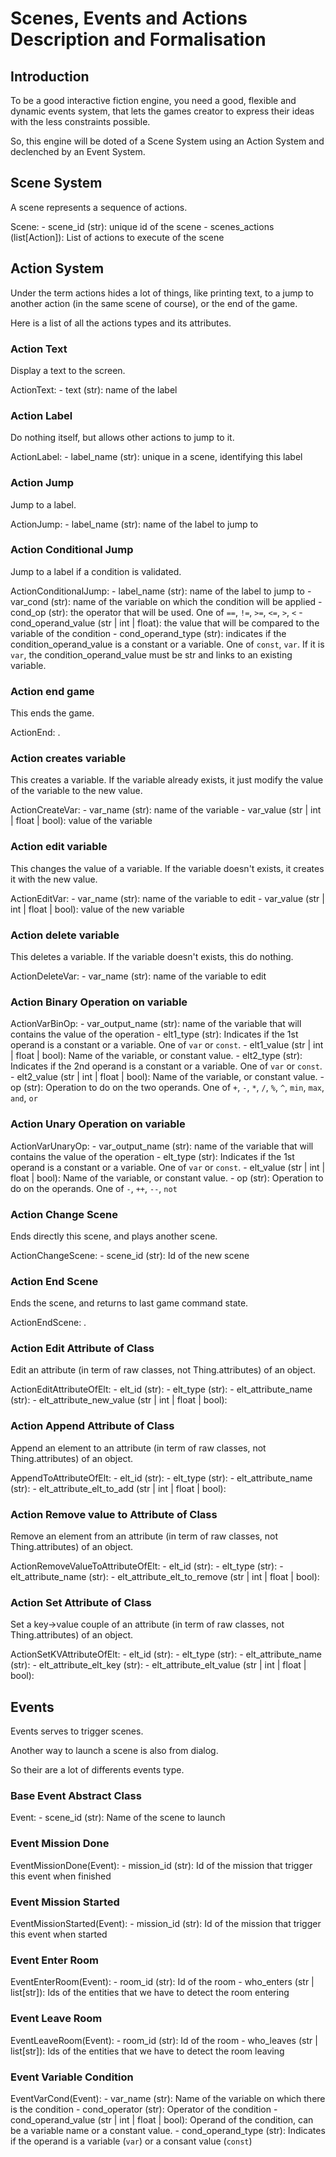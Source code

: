 # Scenes, Events and Actions Description and Formalisation

## Introduction

To be a good interactive fiction engine, you need a good, flexible and dynamic events system, that lets the games creator to express their ideas with the less constraints possible.

So, this engine will be doted of a Scene System using an Action System and declenched by an Event System.

## Scene System

A scene represents a sequence of actions.

Scene:
    - scene_id (str): unique id of the scene
    - scenes_actions (list[Action]): List of actions to execute of the scene

## Action System

Under the term actions hides a lot of things, like printing text, to a jump to another action (in the same scene of course), or the end of the game.

Here is a list of all the actions types and its attributes.

### Action Text

Display a text to the screen.

ActionText:
    - text (str): name of the label

### Action Label

Do nothing itself, but allows other actions to jump to it.

ActionLabel:
    - label_name (str): unique in a scene, identifying this label

### Action Jump

Jump to a label.

ActionJump:
    - label_name (str): name of the label to jump to

### Action Conditional Jump

Jump to a label if a condition is validated.

ActionConditionalJump:
    - label_name (str): name of the label to jump to
    - var_cond (str): name of the variable on which the condition will be applied
    - cond_op (str): the operator that will be used. One of `==`, `!=`, `>=`, `<=`, `>`, `<`
    - cond_operand_value (str | int | float): the value that will be compared to the variable of the condition
    - cond_operand_type (str): indicates if the condition_operand_value is a constant or a variable. One of `const`, `var`. If it is `var`, the condition_operand_value must be str and links to an existing variable.

### Action end game

This ends the game.

ActionEnd:
.

### Action creates variable

This creates a variable. If the variable already exists, it just modify the value of the variable to the new value.

ActionCreateVar:
    - var_name (str): name of the variable
    - var_value (str | int | float | bool): value of the variable

### Action edit variable

This changes the value of a variable. If the variable doesn't exists, it creates it with the new value.

ActionEditVar:
    - var_name (str): name of the variable to edit
    - var_value (str | int | float | bool): value of the new variable

### Action delete variable

This deletes a variable. If the variable doesn't exists, this do nothing.

ActionDeleteVar:
    - var_name (str): name of the variable to edit

### Action Binary Operation on variable

ActionVarBinOp:
    - var_output_name (str): name of the variable that will contains the value of the operation
    - elt1_type (str): Indicates if the 1st operand is a constant or a variable. One of `var` or `const`.
    - elt1_value (str | int | float | bool): Name of the variable, or constant value.
    - elt2_type (str): Indicates if the 2nd operand is a constant or a variable. One of `var` or `const`.
    - elt2_value (str | int | float | bool): Name of the variable, or constant value.
    - op (str): Operation to do on the two operands. One of `+`, `-`, `*`, `/`, `%`, `^`, `min`, `max`, `and`, `or`

### Action Unary Operation on variable

ActionVarUnaryOp:
    - var_output_name (str): name of the variable that will contains the value of the operation
    - elt_type (str): Indicates if the 1st operand is a constant or a variable. One of `var` or `const`.
    - elt_value (str | int | float | bool): Name of the variable, or constant value.
    - op (str): Operation to do on the operands. One of `-`, `++`, `--`, `not`

### Action Change Scene

Ends directly this scene, and plays another scene.

ActionChangeScene:
    - scene_id (str): Id of the new scene

### Action End Scene

Ends the scene, and returns to last game command state.

ActionEndScene:
.

### Action Edit Attribute of Class

Edit an attribute (in term of raw classes, not Thing.attributes) of an object.

ActionEditAttributeOfElt:
    - elt_id (str):
    - elt_type (str):
    - elt_attribute_name (str):
    - elt_attribute_new_value (str | int | float | bool):


### Action Append Attribute of Class

Append an element to an attribute (in term of raw classes, not Thing.attributes) of an object.

AppendToAttributeOfElt:
    - elt_id (str):
    - elt_type (str):
    - elt_attribute_name (str):
    - elt_attribute_elt_to_add (str | int | float | bool):


### Action Remove value to Attribute of Class

Remove an element from an attribute (in term of raw classes, not Thing.attributes) of an object.

ActionRemoveValueToAttributeOfElt:
    - elt_id (str):
    - elt_type (str):
    - elt_attribute_name (str):
    - elt_attribute_elt_to_remove (str | int | float | bool):


### Action Set Attribute of Class

Set a key->value couple of an attribute (in term of raw classes, not Thing.attributes) of an object.

ActionSetKVAttributeOfElt:
    - elt_id (str):
    - elt_type (str):
    - elt_attribute_name (str):
    - elt_attribute_elt_key (str):
    - elt_attribute_elt_value (str | int | float | bool):


## Events

Events serves to trigger scenes.

Another way to launch a scene is also from dialog.

So their are a lot of differents events type.

### Base Event Abstract Class

Event:
    - scene_id (str): Name of the scene to launch

### Event Mission Done

EventMissionDone(Event):
    - mission_id (str): Id of the mission that trigger this event when finished

### Event Mission Started

EventMissionStarted(Event):
    - mission_id (str): Id of the mission that trigger this event when started

### Event Enter Room

EventEnterRoom(Event):
    - room_id (str): Id of the room
    - who_enters (str | list[str]): Ids of the entities that we have to detect the room entering

### Event Leave Room

EventLeaveRoom(Event):
    - room_id (str): Id of the room
    - who_leaves (str | list[str]): Ids of the entities that we have to detect the room leaving

### Event Variable Condition

EventVarCond(Event):
    - var_name (str): Name of the variable on which there is the condition
    - cond_operator (str): Operator of the condition
    - cond_operand_value (str | int | float | bool): Operand of the condition, can be a variable name or a constant value.
    - cond_operand_type (str): Indicates if the operand is a variable (`var`) or a consant value (`const`)





